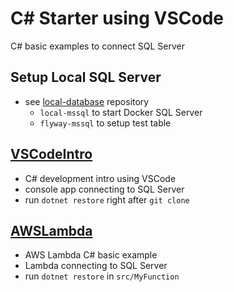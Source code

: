 # C# Starter using VSCode

C# basic examples to connect SQL Server


## Setup Local SQL Server

* see [local-database](../../../local-database) repository
  - `local-mssql` to start Docker SQL Server
  - `flyway-mssql` to setup test table


## [VSCodeIntro](VSCodeIntro)

* C# development intro using VSCode
* console app connecting to SQL Server
* run `dotnet restore` right after `git clone`


## [AWSLambda](AWSLambda)

* AWS Lambda C# basic example
* Lambda connecting to SQL Server
* run `dotnet restore` in `src/MyFunction`
